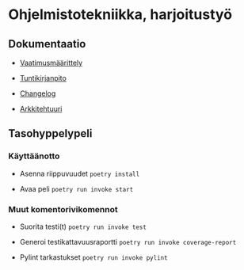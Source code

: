 # Ohjelmistotekniikka, harjoitustyö

## Dokumentaatio

- [Vaatimusmäärittely](https://github.com/joonas-a/ot-harjoitustyo/blob/master/dokumentaatio/vaatimusmaarittely.md)

- [Tuntikirjanpito](https://github.com/joonas-a/ot-harjoitustyo/blob/master/dokumentaatio/tuntikirjanpito.md)

- [Changelog](https://github.com/joonas-a/ot-harjoitustyo/blob/master/changelog.txt)

- [Arkkitehtuuri](https://github.com/joonas-a/ot-harjoitustyo/blob/master/dokumentaatio/arkkitehtuuri.md)

## Tasohyppelypeli

### Käyttäänotto

- Asenna riippuvuudet ```poetry install```

- Avaa peli ```poetry run invoke start```

### Muut komentorivikomennot

- Suorita testi(t) ```poetry run invoke test```

- Generoi testikattavuusraportti ```poetry run invoke coverage-report```

- Pylint tarkastukset ```poetry run invoke pylint```
